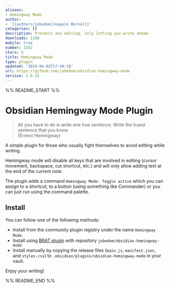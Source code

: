 ```yaml
---
aliases:
- Hemingway Mode
author:
- '[[authors/jobedom|Joaquín Bernal]]'
categories: []
description: Prevents any editing, only letting you write ahead.
downloads: 1198
mobile: true
number: 1552
stars: 6
title: Hemingway Mode
type: plugin
updated: '2024-04-02T17:40:10'
url: https://github.com/jobedom/obsidian-hemingway-mode
version: 1.0.15
---
```


%% README_START %%

# Obsidian Hemingway Mode Plugin

> All you have to do is write one true sentence. Write the truest sentence that you know.  
> (Ernest Hemingway)

A simple plugin for those who usually fight themselves to avoid editing while writing.

Hemingway mode will disable all keys that are involved in editing (cursor movement, backspace, cut shortcut, etc.) and will only allow adding text at the end of the current note.

The plugin adds a command `Hemingway Mode: Toggle active` which you can assign to a shortcut, to a button (using something like Commander) or you can just run using the command palette.

## Install

You can follow one of the following methods:

- Install from the community plugin registry under the name `Hemingway Mode`.
- Install using [BRAT plugin](https://github.com/TfTHacker/obsidian42-brat) with repository `jobedom/obsidian-hemingway-mode`
- Install manually by copying the release files (`main.js`, `manifest.json`, and `styles.css`) to `.obsidian/plugins/obsidian-hemingway-mode` in your vault.

Enjoy your writing!


%% README_END %%